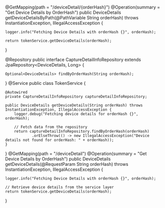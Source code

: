 @GetMapping(path = "/deviceDetail/{orderHash}")
@Operation(summary = "Get Device Details by OrderHash")
public DeviceDetails getDeviceDetailsByPath(@PathVariable String orderHash) 
        throws InstantiationException, IllegalAccessException {

    logger.info("Fetching Device Details with orderHash {}", orderHash);

    return tokenService.getDeviceDetails(orderHash);
}

@Repository
public interface CaptureDetailInfoRepository extends JpaRepository<DeviceDetails, Long> {

    Optional<DeviceDetails> findByOrderHash(String orderHash);
}
@Service
public class TokenService {

    @Autowired
    private CaptureDetailInfoRepository captureDetailInfoRepository;

    public DeviceDetails getDeviceDetails(String orderHash) throws InstantiationException, IllegalAccessException {
        logger.debug("Fetching device details for orderHash {}", orderHash);

        // Fetch data from the repository
        return captureDetailInfoRepository.findByOrderHash(orderHash)
                .orElseThrow(() -> new IllegalAccessException("Device details not found for orderHash: " + orderHash));
    }
}
@GetMapping(path = "/deviceDetail")
@Operation(summary = "Get Device Details by OrderHash")
public DeviceDetails getDeviceDetails(@RequestParam String orderHash) 
        throws InstantiationException, IllegalAccessException {

    logger.info("Fetching Device Details with orderHash {}", orderHash);

    // Retrieve device details from the service layer
    return tokenService.getDeviceDetails(orderHash);
}
